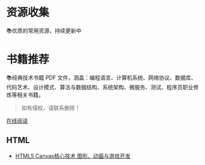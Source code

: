 # 资源收集
📚优质的常用资源，持续更新中



# 书籍推荐

📚经典技术书籍 PDF 文件，涵盖：编程语言、计算机系统、网络协议、数据库、代码艺术、设计模式、算法与数据结构、系统架构、微服务、测试、程序员职业修炼等相关书籍。

> 如有侵权，请联系删除！

[在线阅读](https://awesome-programming-books.github.io/)

## HTML

+ [HTML5 Canvas核心技术 图形、动画与游戏开发](./book/html/canvas.pdf)

